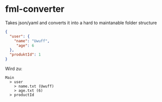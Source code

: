 # fml-converter
Takes json/yaml and converts it into a hard to maintanable folder structure

```json
{
  "user": {
    "name": "Uwuff",
     "age": 6
  },
  "produktId": 1
}
```

Wird zu:

```
Main
  > user
    > name.txt (Uwuff)
    > age.txt (6)
  > productId
```
